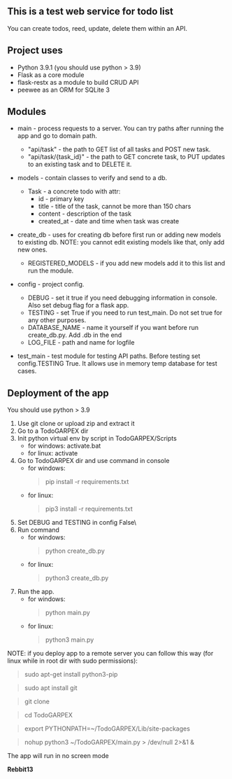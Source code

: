 This is a test web service for todo list
---
You can create todos, reed, update, delete them within an API.

Project uses
---
- Python 3.9.1 (you should use python > 3.9)
- Flask as a core module
- flask-restx as a module to build CRUD API
- peewee as an ORM for SQLite 3

Modules
---
- main - process requests to a server. You can try paths after running the app 
  and go to domain path.
  * "api/task" - the path to GET list of all tasks and POST new task.
  * "api/task/{task_id}" - the path to GET concrete task, to PUT updates to
    an existing task and to DELETE it.
    
- models - contain classes to verify and send to a db.
  * Task - a concrete todo with attr:
    * id - primary key
    * title - title of the task, cannot be more than 150 chars
    * content - description of the task
    * created_at - date and time when task was create
  
- create_db - uses for creating db before first run or adding new models to existing db.
  NOTE: you cannot edit existing models like that, only add new ones.
  * REGISTERED_MODELS - if you add new models add it to this list and run the module.
  
- config - project config.
  * DEBUG - set it true if you need debugging information in console. 
    Also set debug flag for a flask app.
  * TESTING - set True if you need to run test_main. Do not set true for any other purposes.
  * DATABASE_NAME - name it yourself if you want before run create_db.py. Add .db in the end
  * LOG_FILE - path and name for logfile
  
- test_main - test module for testing API paths. Before testing set config.TESTING True. 
  It allows use  in memory temp database for test cases.
  
Deployment of the app
---
You should use python > 3.9
1. Use git clone or upload zip and extract it
2. Go to a TodoGARPEX dir
3. Init python virtual env by script in TodoGARPEX/Scripts
   * for windows:  activate.bat
   * for linux: activate
4. Go to TodoGARPEX dir and use command in console  
   * for windows:
     > pip install -r requirements.txt 
   * for linux:
     > pip3 install -r requirements.txt
5. Set DEBUG and TESTING in config False\
6. Run command
   * for windows:
     > python create_db.py
   * for linux:
     > python3 create_db.py
7. Run the app.
   * for windows:
     > python main.py
   * for linux:
     > python3 main.py

NOTE: if you deploy app to a remote server you can follow this way (for linux while in root dir
with sudo permissions):
> sudo apt-get install python3-pip

> sudo apt install git

> git clone 

> cd TodoGARPEX
 
> export PYTHONPATH=~/TodoGARPEX/Lib/site-packages

> nohup python3 ~/TodoGARPEX/main.py > /dev/null 2>&1 &

The app will run in no screen mode

**Rebbit13**

